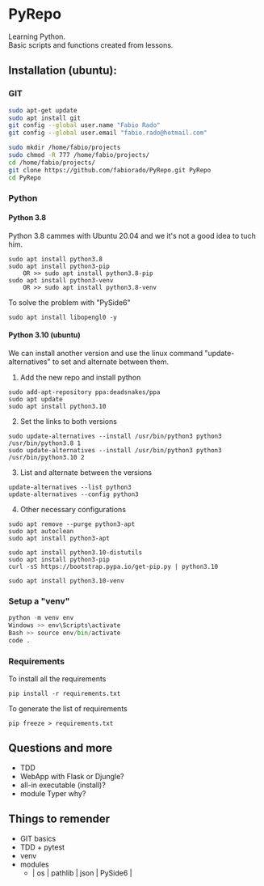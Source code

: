 
# PyRepo
Learning Python.<br>
Basic scripts and functions created from lessons.

## Installation (ubuntu):

### GIT
``` bash
sudo apt-get update
sudo apt install git
git config --global user.name "Fabio Rado"
git config --global user.email "fabio.rado@hotmail.com"

sudo mkdir /home/fabio/projects
sudo chmod -R 777 /home/fabio/projects/
cd /home/fabio/projects/
git clone https://github.com/fabiorado/PyRepo.git PyRepo
cd PyRepo
```

### Python

#### Python 3.8
Python 3.8 cammes with Ubuntu 20.04 and we it's not a good idea to tuch him.

```
sudo apt install python3.8
sudo apt install python3-pip
    OR >> sudo apt install python3.8-pip
sudo apt install python3-venv
    OR >> sudo apt install python3.8-venv
```

To solve the problem with "PySide6"
```
sudo apt install libopengl0 -y
```
#### Python 3.10 (ubuntu)

We can install another version and use the linux command "update-alternatives" to set and alternate between them.

1. Add the new repo and install python
```
sudo add-apt-repository ppa:deadsnakes/ppa
sudo apt update
sudo apt install python3.10
```
2. Set the links to both versions

```
sudo update-alternatives --install /usr/bin/python3 python3 /usr/bin/python3.8 1
sudo update-alternatives --install /usr/bin/python3 python3 /usr/bin/python3.10 2
```

3. List and alternate between the versions
```
update-alternatives --list python3
update-alternatives --config python3
```

4. Other necessary configurations
```
sudo apt remove --purge python3-apt
sudo apt autoclean
sudo apt install python3-apt

sudo apt install python3.10-distutils
sudo apt install python3-pip
curl -sS https://bootstrap.pypa.io/get-pip.py | python3.10

sudo apt install python3.10-venv
```

### Setup a "venv"

``` python
python -m venv env
Windows >> env\Scripts\activate
Bash >> source env/bin/activate
code .
```
### Requirements
To install all the requirements
```
pip install -r requirements.txt
```
To generate the list of requirements
```
pip freeze > requirements.txt
```
## Questions and more

- TDD
- WebApp with Flask or Djungle?
- all-in executable (install)?
- module Typer why?

## Things to remender

- GIT basics
- TDD + pytest
- venv
- modules
    - | os | pathlib | json | PySide6 |

